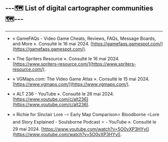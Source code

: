 ## ---🗺️ List of digital cartographer communities 🗺️---

---

- « GameFAQs - Video Game Cheats, Reviews, FAQs, Message Boards, and More ». Consulté le 16 mai 2024. [https://gamefaqs.gamespot.com/](https://gamefaqs.gamespot.com/).

- « The Spriters Resource ». Consulté le 16 mai 2024. [https://www.spriters-resource.com/](https://www.spriters-resource.com/).

- « VGMaps.com: The Video Game Atlas ». Consulté le 15 mai 2024. [https://www.vgmaps.com/](https://www.vgmaps.com/).

- « ALT 236 - YouTube ». Consulté le 26 mai 2024. [https://www.youtube.com/c/alt236](https://www.youtube.com/c/alt236).

- « Richie for Sinclair Lore -⭐ Early Map Comparison⭐ Bloodborne ⭐Lore and Story Explained - Soulsborne Podcast ⭐ - YouTube ». Consulté le 29 mai 2024. [https://www.youtube.com/watch?v=5O0vXP3HYyI](https://www.youtube.com/watch?v=5O0vXP3HYyI).